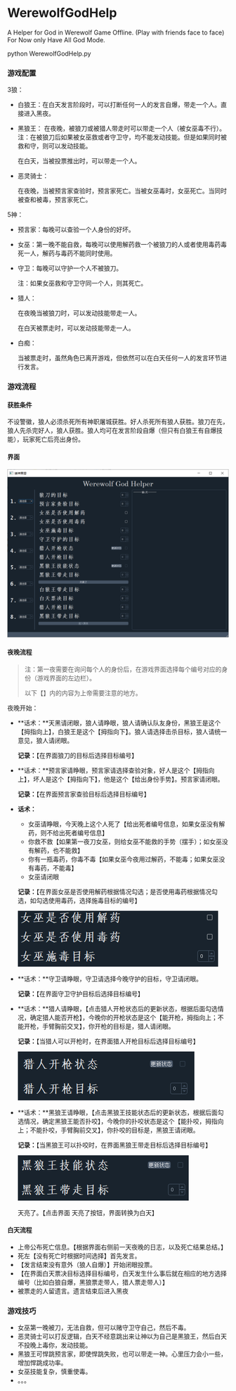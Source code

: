 # WerewolfGodHelp

A Helper for God in Werewolf Game Offline. (Play with friends face to face)
For Now only Have All God Mode.

python WerewolfGodHelp.py

### 游戏配置

3狼：

- 白狼王：在白天发言阶段时，可以打断任何一人的发言自爆，带走一个人。直接进入黑夜。

- 黑狼王：
  在夜晚，被狼刀或被猎人带走时可以带走一个人（被女巫毒不行）。注：在被狼刀后如果被女巫救或者守卫守，均不能发动技能。但是如果同时被救和守，则可以发动技能。

  在白天，当被投票推出时，可以带走一个人。

- 恶灵骑士：

  在夜晚，当被预言家查验时，预言家死亡。当被女巫毒时，女巫死亡。当同时被查和被毒，预言家死亡。

5神：

- 预言家：每晚可以查验一个人身份的好坏。

- 女巫：第一晚不能自救，每晚可以使用解药救一个被狼刀的人或者使用毒药毒死一人，解药与毒药不能同时使用。

- 守卫：每晚可以守护一个人不被狼刀。

  注：如果女巫救和守卫守同一个人，则其死亡。

- 猎人：

  在夜晚当被狼刀时，可以发动技能带走一人。

  在白天被票走时，可以发动技能带走一人。

- 白痴：

  当被票走时，虽然角色已离开游戏，但依然可以在白天任何一人的发言环节进行发言。

### 游戏流程

#### 获胜条件

​	不设警徽，狼人必须杀死所有神职屠城获胜。好人杀死所有狼人获胜。狼刀在先，狼人先杀完好人，狼人获胜。狼人均可在发言阶段自爆（但只有白狼王有自爆技能），玩家死亡后亮出身份。

#### 界面

![window](./img/window.PNG)

#### 夜晚流程

> 注：第一夜需要在询问每个人的身份后，在游戏界面选择每个编号对应的身份（游戏界面的左边栏）。
>
> 以下【】内的内容为上帝需要注意的地方。

夜晚开始：

- **话术：**天黑请闭眼，狼人请睁眼，狼人请确认队友身份，黑狼王是这个【拇指向上】，白狼王是这个【拇指向下】。狼人请选择击杀目标，狼人请统一意见，狼人请闭眼。

  **记录：**【在界面狼刀的目标后选择目标编号】

- **话术：**预言家请睁眼，预言家请选择查验对象，好人是这个【拇指向上】，坏人是这个【拇指向下】，他是这个【给出身份手势】。预言家请闭眼。

  **记录：**【在界面预言家查验目标后选择目标编号】

- **话术：**

  - 女巫请睁眼，今天晚上这个人死了【给出死者编号信息，如果女巫没有解药，则不给出死者编号信息】
  - 你救不救【如果第一夜刀女巫，则给女巫不能救的手势（摆手）；如女巫没有解药，也不能救】
  - 你有一瓶毒药，你毒不毒【如果女巫今夜用过解药，不能毒；如果女巫没有毒药，不能毒】
  - 女巫请闭眼

  **记录：**【在界面女巫是否使用解药根据情况勾选；是否使用毒药根据情况勾选，如勾选使用毒药，选择施毒目标的编号】

  ![witch](./img/witch.PNG)

- **话术：**守卫请睁眼，守卫请选择今晚守护的目标，守卫请闭眼。

  **记录：**【在界面守卫守护目标后选择目标编号】

- **话术：**猎人请睁眼，【点击猎人开枪状态后的更新状态，根据后面勾选情况，确定猎人能否开枪】，今晚你的开枪状态是这个【能开枪，拇指向上；不能开枪，手臂胸前交叉】，你开枪的目标是，猎人请闭眼。

  **记录：**【当猎人可以开枪时，在界面猎人开枪目标后选择目标编号】

  ![hunter](./img/hunter.PNG)

- **话术：**黑狼王请睁眼，【点击黑狼王技能状态后的更新状态，根据后面勾选情况，确定黑狼王能否扑咬】，今晚你的扑咬状态是这个【能扑咬，拇指向上；不能扑咬，手臂胸前交叉】，你扑咬的目标是，黑狼王请闭眼。

  **记录：**【当黑狼王可以扑咬时，在界面黑狼王带走目标后选择目标编号】

  ![black](./img/black.PNG)

  天亮了。【点击界面 天亮了按钮，界面转换为白天】

#### 白天流程

- 上帝公布死亡信息。【根据界面右侧前一天夜晚的日志，以及死亡结果总结。】
- 死左【没有死亡时根据时间选择】首先发言。
- 【发言结束没有意外（狼人自爆）】开始闭眼投票。
- 【在界面白天票决目标选择目标编号，白天发生什么事后就在相应的地方选择编号（比如白狼自爆，黑狼票走带人，猎人票走带人）】
- 被票走的人留遗言。遗言结束后进入黑夜

### 游戏技巧

- 女巫第一晚被刀，无法自救，但可以赌守卫守自己，然后不毒。
- 恶灵骑士可以打反逻辑，白天不经意跳出来让神以为自己是黑狼王，然后白天不投晚上毒你，发动技能。
- 黑狼王可悍跳预言家，即使悍跳失败，也可以带走一神。心里压力会小一些，增加悍跳成功率。
- 女巫技能复杂，慎重使毒。
- 。。。
